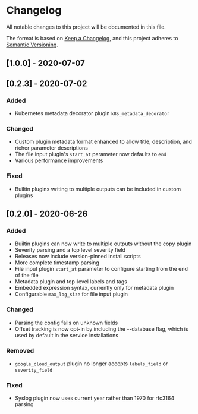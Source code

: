 # Changelog
All notable changes to this project will be documented in this file.

The format is based on [Keep a Changelog](https://keepachangelog.com/en/1.0.0/),
and this project adheres to [Semantic Versioning](https://semver.org/spec/v2.0.0.html).

## [1.0.0] - 2020-07-07


## [0.2.3] - 2020-07-02
### Added
- Kubernetes metadata decorator plugin `k8s_metadata_decorator`

### Changed
- Custom plugin metadata format enhanced to allow title, description, and richer parameter descriptions
- The file input plugin's `start_at` parameter now defaults to `end`
- Various performance improvements

### Fixed
- Builtin plugins writing to multiple outputs can be included in custom plugins


## [0.2.0] - 2020-06-26
### Added
- Builtin plugins can now write to multiple outputs without the copy plugin
- Severity parsing and a top level severity field
- Releases now include version-pinned install scripts
- More complete timestamp parsing
- File input plugin `start_at` parameter to configure starting from the end of the file
- Metadata plugin and top-level labels and tags
- Embedded expression syntax, currently only for metadata plugin
- Configurable `max_log_size` for file input plugin
### Changed
- Parsing the config fails on unknown fields
- Offset tracking is now opt-in by including the --database flag, which is used by default in the service installations
### Removed
- `google_cloud_output` plugin no longer accepts `labels_field` or `severity_field`
### Fixed
- Syslog plugin now uses current year rather than 1970 for rfc3164 parsing
